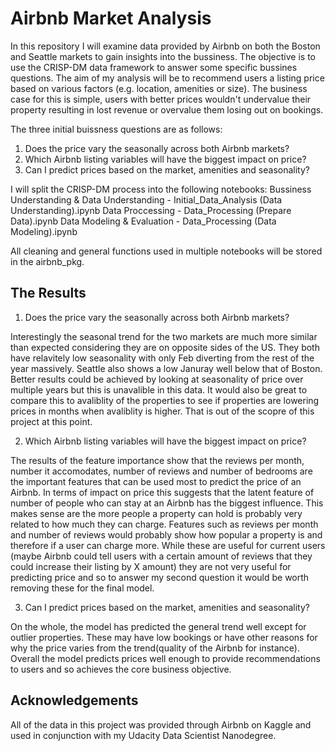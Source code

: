 # Airbnb Market Analysis

In this repository I will examine data provided by Airbnb on both the Boston and Seattle markets to gain insights into the bussiness. The objective is to use the CRISP-DM data framework to answer some specific bussines questions. The aim of my analysis will be to recommend users a listing price based on various factors (e.g. location, amenities or size). The business case for this is simple, users with better prices wouldn't undervalue their property resulting in lost revenue or overvalue them losing out on bookings. 

The three initial buissness questions are as follows:
1) Does the price vary the seasonally across both Airbnb markets?
2) Which Airbnb listing variables will have the biggest impact on price?
3) Can I predict prices based on the market, amenities and seasonality?

I will split the CRISP-DM process into the following notebooks:
Bussiness Understanding & Data Understanding - Initial_Data_Analysis (Data Understanding).ipynb
Data Proccessing - Data_Processing (Prepare Data).ipynb
Data Modeling & Evaluation - Data_Processing (Data Modeling).ipynb

All cleaning and general functions used in multiple notebooks will be stored in the airbnb_pkg.

## The Results

1) Does the price vary the seasonally across both Airbnb markets?

Interestingly the seasonal trend for the two markets are much more similar than expected considering they are on opposite sides of the US. They both have relavitely low seasonality with only Feb diverting from the rest of the year massively. Seattle also shows a low Januray well below that of Boston. Better results could be achieved by looking at seasonality of price over multiple years but this is unavalible in this data. It would also be great to compare this to avaliblity of the properties to see if properties are lowering prices in months when avaliblity is higher. That is out of the scopre of this project at this point.

2) Which Airbnb listing variables will have the biggest impact on price?

The results of the  feature importance show that the reviews per month, number it accomodates, number of reviews and number of bedrooms are the important features that can be used most to predict the price of an Airbnb. In terms of impact on price this suggests that the latent feature of number of people who can stay at an Airbnb has the biggest influence. This makes sense are the more people a property can hold is probably very related to how much they can charge. Features such as reviews per month and number of reviews would probably show how popular a property is and therefore if a user can charge more. While these are useful for current users (maybe Airbnb could tell users with a certain amount of reviews that they could increase their listing by X amount) they are not very useful for predicting price and so to answer my second question it would be worth removing these for the final model.

3) Can I predict prices based on the market, amenities and seasonality?

On the whole, the model has predicted the general trend well except for outlier properties. These may have low bookings or have other reasons for why the price varies from the trend(quality of the Airbnb for instance). Overall the model predicts prices well enough to provide recommendations to users and so achieves the core business objective.

## Acknowledgements

All of the data in this project was provided through Airbnb on Kaggle and used in conjunction with my Udacity Data Scientist Nanodegree.

